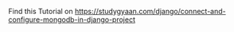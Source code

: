 Find this Tutorial on https://studygyaan.com/django/connect-and-configure-mongodb-in-django-project
